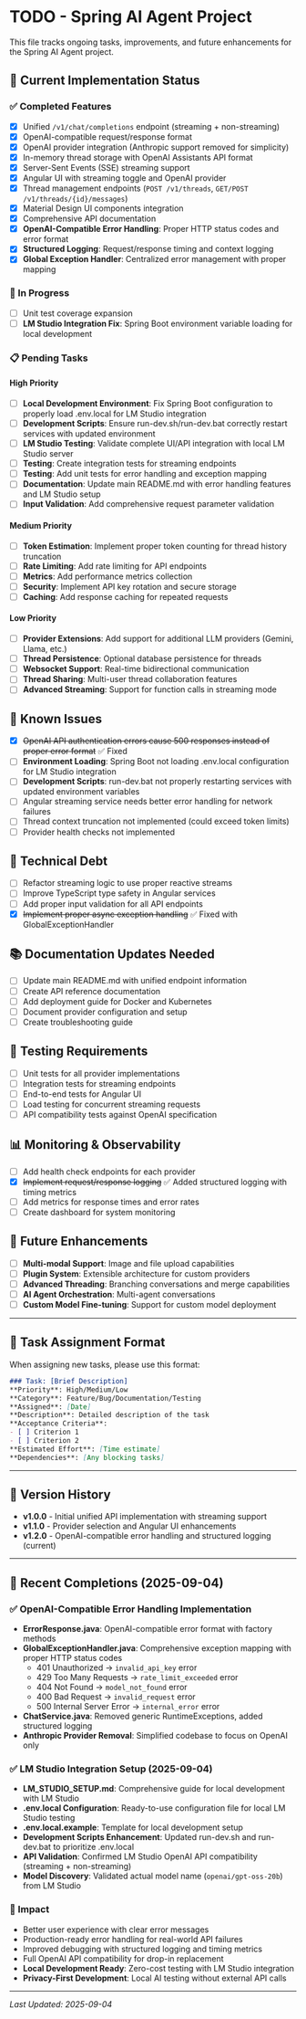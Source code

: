 # TODO - Spring AI Agent Project

This file tracks ongoing tasks, improvements, and future enhancements for the Spring AI Agent project.

## 🚀 Current Implementation Status

### ✅ Completed Features
- [x] Unified `/v1/chat/completions` endpoint (streaming + non-streaming)
- [x] OpenAI-compatible request/response format
- [x] OpenAI provider integration (Anthropic support removed for simplicity)
- [x] In-memory thread storage with OpenAI Assistants API format
- [x] Server-Sent Events (SSE) streaming support
- [x] Angular UI with streaming toggle and OpenAI provider
- [x] Thread management endpoints (`POST /v1/threads`, `GET/POST /v1/threads/{id}/messages`)
- [x] Material Design UI components integration
- [x] Comprehensive API documentation
- [x] **OpenAI-Compatible Error Handling**: Proper HTTP status codes and error format
- [x] **Structured Logging**: Request/response timing and context logging
- [x] **Global Exception Handler**: Centralized error management with proper mapping

### 🔄 In Progress
- [ ] Unit test coverage expansion
- [ ] **LM Studio Integration Fix**: Spring Boot environment variable loading for local development

### 📋 Pending Tasks

#### High Priority
- [ ] **Local Development Environment**: Fix Spring Boot configuration to properly load .env.local for LM Studio integration
- [ ] **Development Scripts**: Ensure run-dev.sh/run-dev.bat correctly restart services with updated environment
- [ ] **LM Studio Testing**: Validate complete UI/API integration with local LM Studio server
- [ ] **Testing**: Create integration tests for streaming endpoints
- [ ] **Testing**: Add unit tests for error handling and exception mapping
- [ ] **Documentation**: Update main README.md with error handling features and LM Studio setup
- [ ] **Input Validation**: Add comprehensive request parameter validation

#### Medium Priority  
- [ ] **Token Estimation**: Implement proper token counting for thread history truncation
- [ ] **Rate Limiting**: Add rate limiting for API endpoints
- [ ] **Metrics**: Add performance metrics collection
- [ ] **Security**: Implement API key rotation and secure storage
- [ ] **Caching**: Add response caching for repeated requests

#### Low Priority
- [ ] **Provider Extensions**: Add support for additional LLM providers (Gemini, Llama, etc.)
- [ ] **Thread Persistence**: Optional database persistence for threads
- [ ] **Websocket Support**: Real-time bidirectional communication
- [ ] **Thread Sharing**: Multi-user thread collaboration features
- [ ] **Advanced Streaming**: Support for function calls in streaming mode

## 🐛 Known Issues
- [x] ~~OpenAI API authentication errors cause 500 responses instead of proper error format~~ ✅ Fixed
- [ ] **Environment Loading**: Spring Boot not loading .env.local configuration for LM Studio integration
- [ ] **Development Scripts**: run-dev.bat not properly restarting services with updated environment variables  
- [ ] Angular streaming service needs better error handling for network failures
- [ ] Thread context truncation not implemented (could exceed token limits)
- [ ] Provider health checks not implemented

## 🔧 Technical Debt
- [ ] Refactor streaming logic to use proper reactive streams
- [ ] Improve TypeScript type safety in Angular services
- [ ] Add proper input validation for all API endpoints
- [x] ~~Implement proper async exception handling~~ ✅ Fixed with GlobalExceptionHandler

## 📚 Documentation Updates Needed
- [ ] Update main README.md with unified endpoint information
- [ ] Create API reference documentation
- [ ] Add deployment guide for Docker and Kubernetes
- [ ] Document provider configuration and setup
- [ ] Create troubleshooting guide

## 🧪 Testing Requirements
- [ ] Unit tests for all provider implementations
- [ ] Integration tests for streaming endpoints
- [ ] End-to-end tests for Angular UI
- [ ] Load testing for concurrent streaming requests
- [ ] API compatibility tests against OpenAI specification

## 📊 Monitoring & Observability
- [ ] Add health check endpoints for each provider
- [x] ~~Implement request/response logging~~ ✅ Added structured logging with timing metrics
- [ ] Add metrics for response times and error rates
- [ ] Create dashboard for system monitoring

## 🚀 Future Enhancements
- [ ] **Multi-modal Support**: Image and file upload capabilities
- [ ] **Plugin System**: Extensible architecture for custom providers
- [ ] **Advanced Threading**: Branching conversations and merge capabilities
- [ ] **AI Agent Orchestration**: Multi-agent conversations
- [ ] **Custom Model Fine-tuning**: Support for custom model deployment

---

## 📝 Task Assignment Format

When assigning new tasks, please use this format:

```markdown
### Task: [Brief Description]
**Priority**: High/Medium/Low
**Category**: Feature/Bug/Documentation/Testing
**Assigned**: [Date]
**Description**: Detailed description of the task
**Acceptance Criteria**:
- [ ] Criterion 1
- [ ] Criterion 2
**Estimated Effort**: [Time estimate]
**Dependencies**: [Any blocking tasks]
```

---

## 📅 Version History
- **v1.0.0** - Initial unified API implementation with streaming support
- **v1.1.0** - Provider selection and Angular UI enhancements
- **v1.2.0** - OpenAI-compatible error handling and structured logging (current)

---

## 🎯 Recent Completions (2025-09-04)

### ✅ OpenAI-Compatible Error Handling Implementation
- **ErrorResponse.java**: OpenAI-compatible error format with factory methods
- **GlobalExceptionHandler.java**: Comprehensive exception mapping with proper HTTP status codes
  - 401 Unauthorized → `invalid_api_key` error
  - 429 Too Many Requests → `rate_limit_exceeded` error  
  - 404 Not Found → `model_not_found` error
  - 400 Bad Request → `invalid_request` error
  - 500 Internal Server Error → `internal_error` error
- **ChatService.java**: Removed generic RuntimeExceptions, added structured logging
- **Anthropic Provider Removal**: Simplified codebase to focus on OpenAI only

### ✅ LM Studio Integration Setup (2025-09-04)
- **LM_STUDIO_SETUP.md**: Comprehensive guide for local development with LM Studio
- **.env.local Configuration**: Ready-to-use configuration file for local LM Studio testing
- **.env.local.example**: Template for local development setup
- **Development Scripts Enhancement**: Updated run-dev.sh and run-dev.bat to prioritize .env.local
- **API Validation**: Confirmed LM Studio OpenAI API compatibility (streaming + non-streaming)
- **Model Discovery**: Validated actual model name (`openai/gpt-oss-20b`) from LM Studio

### 🎯 Impact
- Better user experience with clear error messages
- Production-ready error handling for real-world API failures
- Improved debugging with structured logging and timing metrics
- Full OpenAI API compatibility for drop-in replacement
- **Local Development Ready**: Zero-cost testing with LM Studio integration
- **Privacy-First Development**: Local AI testing without external API calls

---

*Last Updated: 2025-09-04*
